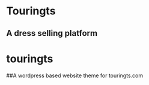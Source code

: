 # Touringts

## A dress selling platform
# touringts
##A wordpress based website theme for touringts.com

